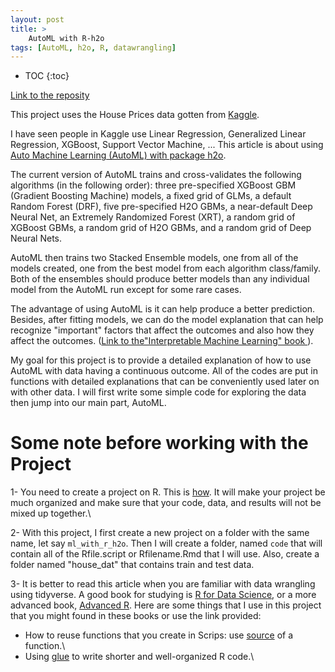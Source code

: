 ```yaml
---
layout: post
title: >
    AutoML with R-h2o 
tags: [AutoML, h2o, R, datawrangling]
---
```


* TOC
{:toc}

[Link to the reposity](https://tranktle.github.io/ml_with_r_h2o/)

This project uses the House Prices data gotten from [Kaggle](https://www.kaggle.com/c/house-prices-advanced-regression-techniques). 

I have seen people in Kaggle use Linear Regression, Generalized Linear Regression, XGBoost, Support Vector Machine, ... This article is about using [Auto Machine Learning (AutoML) with package h2o](https://docs.h2o.ai/h2o/latest-stable/h2o-docs/automl.html).

The current version of AutoML trains and cross-validates the following algorithms (in the following order):  three pre-specified XGBoost GBM (Gradient Boosting Machine) models, a fixed grid of GLMs, a default Random Forest (DRF), five pre-specified H2O GBMs, a near-default Deep Neural Net, an Extremely Randomized Forest (XRT), a random grid of XGBoost GBMs, a random grid of H2O GBMs, and a random grid of Deep Neural Nets. 

AutoML then trains two Stacked Ensemble models, one from all of the models created, one from the best model from each algorithm class/family. Both of the ensembles should produce better models than any individual model from the AutoML run except for some rare cases.

The advantage of using AutoML is it can help produce a better prediction. Besides, after fitting models, we can do the model explanation that can help recognize "important" factors that affect the outcomes and also how they affect the outcomes. ([Link to the"Interpretable Machine Learning" book ](https://christophm.github.io/interpretable-ml-book/)).

My goal for this project is to provide a detailed explanation of how to use AutoML with data having a continuous outcome. All of the codes are put in functions with detailed explanations that can be conveniently used later on with other data.  I will first write some simple code for exploring the data then jump into our main part, AutoML.


# Some note before working with the Project

1- You need to create a project on R. This is [how](https://support.rstudio.com/hc/en-us/articles/200526207-Using-Projects). It will make your project be much organized and make sure that your code, data, and results will not be mixed up together.\

2- With this project, I first create a new project on a folder with the same name, let say `ml_with_r_h2o`. Then I will create a folder, named `code` that will contain all of the Rfile.script or Rfilename.Rmd that I will use. Also, create a folder named "house_dat" that contains train and test data.

3- It is better to read this article when you are familiar with data wrangling using tidyverse. A good book for studying is [R for Data Science](https://r4ds.had.co.nz/), or a more advanced book, [Advanced R](https://adv-r.hadley.nz/). Here are some things that I use in this project that you might found in these books or use the link provided:
  - How to reuse functions that you create in  Scrips: use [source](https://www.rdocumentation.org/packages/base/versions/3.6.2/topics/source) of a function.\
  - Using [glue](https://glue.tidyverse.org/) to write shorter and well-organized R code.\
  


